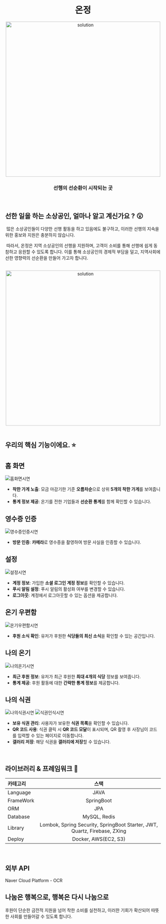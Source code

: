 <h1 align="middle">온정</h1>

<div style="text-align: center;">
    <img src="https://github.com/user-attachments/assets/684513ab-190a-48d9-86f4-e50cccf32e24" alt="solution" width="500">
</div>

<h3 align="middle">선행의 선순환이 시작되는 곳</h3>

<br/>

## 선한 일을 하는 소상공인, 얼마나 알고 계신가요 ? 😮
&nbsp;많은 소상공인들이 다양한 선행 활동을 하고 있음에도 불구하고,
이러한 선행의 지속을 위한 홍보와 지원은 충분하지 않습니다.

&nbsp;따라서, 온정은 지역 소상공인의 선행을 지원하며, 고객이 소비를 통해 선행에
쉽게 동참하고 응원할 수 있도록 합니다. 이를 통해 소상공인의 경제적
부담을 덜고, 지역사회에 선한 영향력의 선순환을 만들어 가고자 합니다.

<br />

<div style="text-align: center;">
    <img src="https://github.com/user-attachments/assets/aee993f3-dc41-46cb-b56b-e0954638d66f" alt="solution" width="500">
</div>

<br/>

## 우리의 핵심 기능이에요. ⭐

## 홈 화면
![홈화면시연](https://github.com/user-attachments/assets/07772b59-d18a-4b8b-9bdc-f9077b9c25a6)
- **착한 가게 노출**: 모금 마감기한 기준 **오름차순**으로 상위 **5개의 착한 가게**를 보여줍니다.
- **통계 정보 제공**: 온기를 전한 기업들과 **선순환 통계**를 함께 확인할 수 있습니다.

## 영수증 인증
![영수증인증시연](https://github.com/user-attachments/assets/d22349e0-ab04-42d6-8338-06c613ca0f48)
- **방문 인증**: **카메라**로 영수증을 촬영하여 방문 사실을 인증할 수 있습니다.

## 설정
![설정시연](https://github.com/user-attachments/assets/04dfd98e-559b-462f-b746-81a1eef01e6d)
- **계정 정보**: 가입한 **소셜 로그인 계정 정보**를 확인할 수 있습니다.
- **푸시 알림 설정**: 푸시 알림의 활성화 여부를 변경할 수 있습니다.
- **로그아웃**: 계정에서 로그아웃할 수 있는 옵션을 제공합니다.

## 온기 우편함
![온기우편함시연](https://github.com/user-attachments/assets/0362e55c-e437-4c37-b7c1-0a81f951e24c)
- **후원 소식 확인**: 유저가 후원한 **식당들의 최신 소식**을 확인할 수 있는 공간입니다.

## 나의 온기
![나의온기시연](https://github.com/user-attachments/assets/af40a042-825f-41c0-b592-4ff41d9911c0)
- **최근 후원 정보**: 유저가 최근 후원한 **최대 4개의 식당** 정보를 보여줍니다.
- **통계 제공**: 후원 활동에 대한 **간략한 통계 정보**를 제공합니다.

## 나의 식권
![나의식권시연](https://github.com/user-attachments/assets/701f01e8-ba8c-4311-9047-3e7fedaf163f)  ![식권인식시연](https://github.com/user-attachments/assets/a941ed9f-d8bb-4667-9687-aa4dfe7a4396)
- **보유 식권 관리**: 사용자가 보유한 **식권 목록**을 확인할 수 있습니다.
- **QR 코드 사용**: 식권 클릭 시 **QR 코드 모달**이 표시되며, QR 촬영 후 사장님이 코드를 입력할 수 있는 페이지로 이동합니다.
- **갤러리 저장**: 해당 식권을 **갤러리에 저장**할 수 있습니다.

<br/>

## 라이브러리 & 프레임워크 🔧
| 카테고리      |                                    스택                                     |
|:----------|:-------------------------------------------------------------------------:|
| Language  |                                   JAVA                                    |
| FrameWork |                                SpringBoot                                 |
| ORM       |                                    JPA                                    |
| Database  |                               MySQL, Redis                                |
| Library   | Lombok, Spring Security, SpringBoot Starter, JWT, Quartz, Firebase, ZXing |
| Deploy    |                           Docker, AWS(EC2, S3)                            |

<br/>

## 외부 API
Naver Cloud Platform - OCR

## 나눔은 행복으로, 행복은 다시 나눔으로
후원이 단순한 금전적 지원을 넘어 착한 소비를 실천하고,
이러한 기회가 확산되어 따뜻한 사회를 만들어갈 수 있도록 합니다.

<br/>
